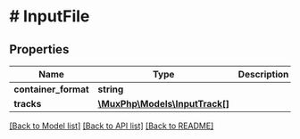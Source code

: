 # # InputFile

## Properties

Name | Type | Description | Notes
------------ | ------------- | ------------- | -------------
**container_format** | **string** |  | [optional]
**tracks** | [**\MuxPhp\Models\InputTrack[]**](InputTrack.md) |  | [optional]

[[Back to Model list]](../../README.md#models) [[Back to API list]](../../README.md#endpoints) [[Back to README]](../../README.md)
